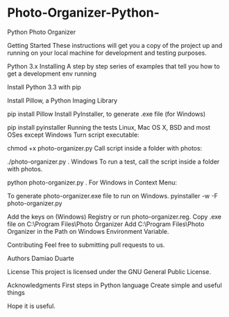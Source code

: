 # Photo-Organizer-Python-
Python Photo Organizer

Getting Started
These instructions will get you a copy of the project up and running on your local machine for development and testing purposes.

Python 3.x
Installing
A step by step series of examples that tell you how to get a development env running

Install Python 3.3 with pip

Install Pillow, a Python Imaging Library

pip install Pillow
Install PyInstaller, to generate .exe file (for Windows)

pip install pyinstaller
Running the tests
Linux, Mac OS X, BSD and most OSes except Windows
Turn script executable:

chmod +x photo-organizer.py
Call script inside a folder with photos:

./photo-organizer.py .
Windows
To run a test, call the script inside a folder with photos.

python photo-organizer.py .
For Windows in Context Menu:

To generate photo-organizer.exe file to run on Windows.
pyinstaller -w -F photo-organizer.py

Add the keys on (Windows) Registry or run photo-organizer.reg.
Copy .exe file on C:\Program Files\Photo Organizer
Add C:\Program Files\Photo Organizer in the Path on Windows Environment Variable.

Contributing
Feel free to submitting pull requests to us.

Authors
Damiao Duarte

License
This project is licensed under the GNU General Public License.

Acknowledgments
First steps in Python language
Create simple and useful things

Hope it is useful.
